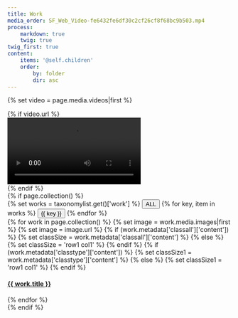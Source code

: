 ```yaml
---
title: Work
media_order: SF_Web_Video-fe6432fe6df30c2cf26cf8f68bc9b503.mp4
process:
    markdown: true
    twig: true
twig_first: true
content:
    items: '@self.children'
    order:
        by: folder
        dir: asc
---
```


{% set video = page.media.videos|first %}
<div class="outer-grid banner-page work">
	<div class="full">
		{% if video.url %}
		<div class="bg">
			<video autoplay="true" loop src="{{ video.url }}"></video>
		</div>
		{% endif %}
	</div>
</div>
{% if page.collection() %}
<div class="outer-grid">
	<div class="list-works grid">
		<div class="filter">
			{% set works = taxonomylist.get()['work'] %}
			<button class="active" data-filter="*">ALL</button>
			{% for key, item in works %}
				<button data-filter=".{{ key|camelize }}">{{ key }}</button>
			{% endfor %}
		</div>
		<div class="grid-item">
			<div class="grid-sizer row1 col1"></div> 
			{% for work in page.collection() %}
				{% set image =  work.media.images|first  %}
				{% set image = image.url %}
				{% if (work.metadata['classall']['content']) %}
					{% set classSize = work.metadata['classall']['content'] %}
				{% else %}
					{% set classSize = 'row1 col1' %}
				{% endif %}
				{% if (work.metadata['classtype']['content']) %}
					{% set classSize1 = work.metadata['classtype']['content'] %}
				{% else %}
					{% set classSize1 = 'row1 col1' %}
				{% endif %}
				<div class="item {{ classSize }} {{ work.taxonomy['work'][0]|camelize }}" data-all="{{ classSize }}" data-type="{{ classSize1 }}">
				    <img class="lazy" data-src="{{ image }}" alt="{{ work.title }}" style="display: none;" data-srcset="{{ image }} 1200w, {{ image }} 1024w, {{ image }} 969w, {{ image }} 768w, {{ image }} 640w, {{ image }} 480w, {{ image }} 320w" data-sizes="auto">
				    <h4 class="title"><a href="{{ work.url }}">{{ work.title }}</a></h4>
				</div>
			{% endfor %}
		</div>
	</div>
</div>
{% endif %}
